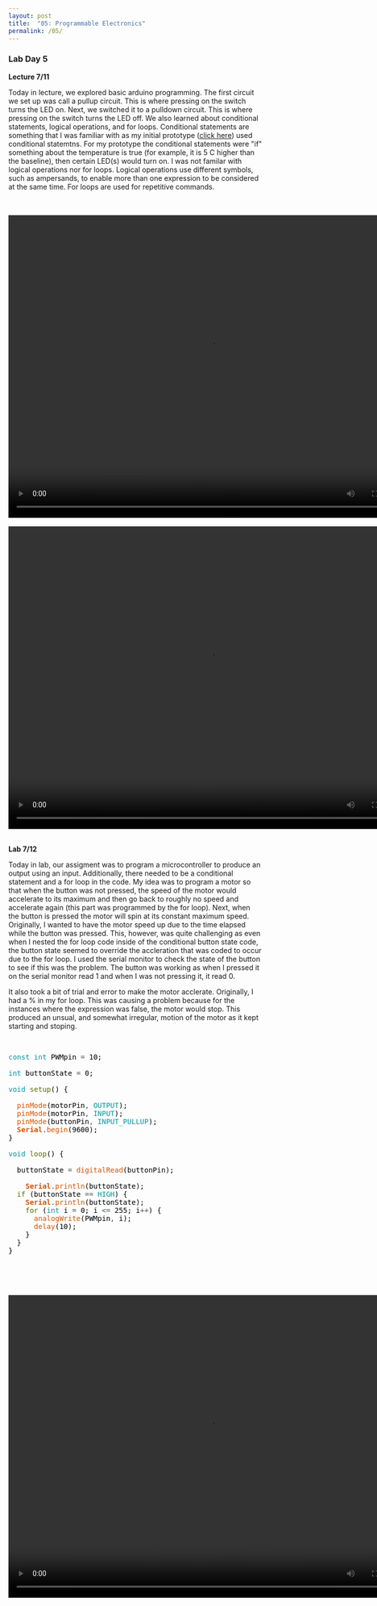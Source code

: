 ```yaml
---
layout: post
title:  "05: Programmable Electronics"
permalink: /05/
---
```


### **Lab Day 5**

**Lecture 7/11**

Today in lecture, we explored basic arduino programming. The first circuit we set up was call a pullup circuit. This is where pressing on the switch turns the LED on. Next, we switched it to a pulldown circuit. This is where pressing on the switch turns the LED off. We also learned about conditional statements, logical operations, and for loops. Conditional statements are something that I was familiar with as my initial prototype ([click here](https://juliaodavis.github.io/PHYS-S12-Assigments/04/)) used conditional statemtns. For my prototype the conditional statements were "if" something about the temperature is true (for example, it is 5 C higher than the baseline), then certain LED(s) would turn on. I was not familar with logical operations nor for loops. Logical operations use different symbols, such as ampersands, to enable more than one expression to be considered at the same time. For loops are used for repetitive commands. 

<BR>
<BR>

<video width="800" height="600" controls>
  <source src="IMG_1986.MOV" type="video/mp4">
</video>

<BR>
<BR>

<video width="800" height="600" controls>
  <source src="IMG_1987.MOV" type="video/mp4">
</video>

<BR>
<BR>

**Lab 7/12**

Today in lab, our assigment was to program a microcontroller to produce an output using an input. Additionally, there needed to be a conditional statement and a for loop in the code. My idea was to program a motor so that when the button was not pressed, the speed of the motor would accelerate to its maximum and then go back to roughly no speed and accelerate again (this part was programmed by the for loop). Next, when the button is pressed the motor will spin at its constant maximum speed. Originally, I wanted to have the motor speed up due to the time elapsed while the button was pressed. This, however, was quite challenging as even when I nested the for loop code inside of the conditional button state code, the button state seemed to override the accleration that was coded to occur due to the for loop. I used the serial monitor to check the state of the button to see if this was the problem. The button was working as when I pressed it on the serial monitor read 1 and when I was not pressing it, it read 0. 

It also took a bit of trial and error to make the motor acclerate. Originally, I had a % in my for loop. This was causing a problem because for the instances where the expression was false, the motor would stop. This produced an unsual, and somewhat irregular, motion of the motor as it kept starting and stoping. 

<BR>

<pre>
<font color="#00979c">const</font> <font color="#00979c">int</font> <font color="#000000">PWMpin</font> <font color="#434f54">=</font> <font color="#000000">10</font><font color="#000000">;</font>

<font color="#00979c">int</font> <font color="#000000">buttonState</font> <font color="#434f54">=</font> <font color="#000000">0</font><font color="#000000">;</font>

<font color="#00979c">void</font> <font color="#5e6d03">setup</font><font color="#000000">(</font><font color="#000000">)</font> <font color="#000000">{</font>

 &nbsp;<font color="#d35400">pinMode</font><font color="#000000">(</font><font color="#000000">motorPin</font><font color="#434f54">,</font> <font color="#00979c">OUTPUT</font><font color="#000000">)</font><font color="#000000">;</font>
 &nbsp;<font color="#d35400">pinMode</font><font color="#000000">(</font><font color="#000000">motorPin</font><font color="#434f54">,</font> <font color="#00979c">INPUT</font><font color="#000000">)</font><font color="#000000">;</font>
 &nbsp;<font color="#d35400">pinMode</font><font color="#000000">(</font><font color="#000000">buttonPin</font><font color="#434f54">,</font> <font color="#00979c">INPUT_PULLUP</font><font color="#000000">)</font><font color="#000000">;</font>
 &nbsp;<b><font color="#d35400">Serial</font></b><font color="#434f54">.</font><font color="#d35400">begin</font><font color="#000000">(</font><font color="#000000">9600</font><font color="#000000">)</font><font color="#000000">;</font>
<font color="#000000">}</font>

<font color="#00979c">void</font> <font color="#5e6d03">loop</font><font color="#000000">(</font><font color="#000000">)</font> <font color="#000000">{</font>
 &nbsp;
 &nbsp;<font color="#000000">buttonState</font> <font color="#434f54">=</font> <font color="#d35400">digitalRead</font><font color="#000000">(</font><font color="#000000">buttonPin</font><font color="#000000">)</font><font color="#000000">;</font>
 &nbsp;
 &nbsp;&nbsp;&nbsp;<b><font color="#d35400">Serial</font></b><font color="#434f54">.</font><font color="#d35400">println</font><font color="#000000">(</font><font color="#000000">buttonState</font><font color="#000000">)</font><font color="#000000">;</font>
 &nbsp;<font color="#5e6d03">if</font> <font color="#000000">(</font><font color="#000000">buttonState</font> <font color="#434f54">==</font> <font color="#00979c">HIGH</font><font color="#000000">)</font> <font color="#000000">{</font>
 &nbsp;&nbsp;&nbsp;<b><font color="#d35400">Serial</font></b><font color="#434f54">.</font><font color="#d35400">println</font><font color="#000000">(</font><font color="#000000">buttonState</font><font color="#000000">)</font><font color="#000000">;</font>
 &nbsp;&nbsp;&nbsp;<font color="#5e6d03">for</font> <font color="#000000">(</font><font color="#00979c">int</font> <font color="#000000">i</font> <font color="#434f54">=</font> <font color="#000000">0</font><font color="#000000">;</font> <font color="#000000">i</font> <font color="#434f54">&lt;=</font> <font color="#000000">255</font><font color="#000000">;</font> <font color="#000000">i</font><font color="#434f54">++</font><font color="#000000">)</font> <font color="#000000">{</font>
 &nbsp;&nbsp;&nbsp;&nbsp;&nbsp;<font color="#d35400">analogWrite</font><font color="#000000">(</font><font color="#000000">PWMpin</font><font color="#434f54">,</font> <font color="#000000">i</font><font color="#000000">)</font><font color="#000000">;</font>
 &nbsp;&nbsp;&nbsp;&nbsp;&nbsp;<font color="#d35400">delay</font><font color="#000000">(</font><font color="#000000">10</font><font color="#000000">)</font><font color="#000000">;</font>
 &nbsp;&nbsp;&nbsp;<font color="#000000">}</font>
 &nbsp;<font color="#000000">}</font>
<font color="#000000">}</font>


</pre>

<BR>
<BR>

<video width="800" height="600" controls>
  <source src="IMG_1997.MOV" type="video/mp4">
</video>